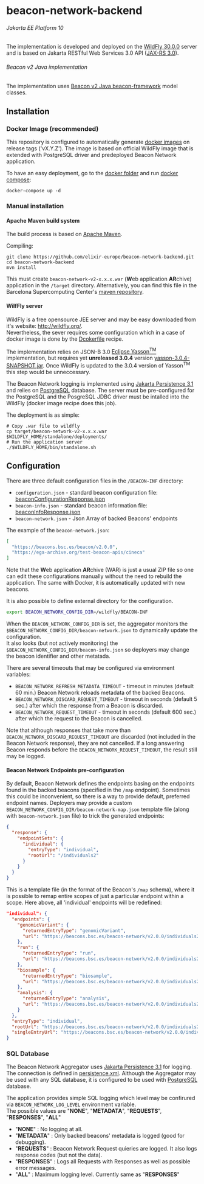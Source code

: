 # beacon-network-backend

###### Jakarta EE Platform 10
The implementation is developed and deployed on the [WildFly 30.0.0](http://wildfly.org/) server and is based on Jakarta RESTful Web Services 3.0 API ([JAX-RS 3.0](https://jakarta.ee/specifications/restful-ws/3.0/)).

###### Beacon v2 Java implementation
The implementation uses [Beacon v2 Java beacon-framework](https://github.com/elixir-europe/java-beacon-v2.api) model classes.

## Installation

### Docker Image (recommended)
This repository is configured to automatically generate [docker images](https://github.com/elixir-europe/beacon-network-backend/pkgs/container/beacon-network-backend) on release tags ('vX.Y.Z'). The image is based on official WildFly image that is extended with PostgreSQL driver and predeployed Beacon Network application.

To have an easy deployment, go to the [docker folder](./docker) and run [docker compose](https://docs.docker.com/compose/):

```
docker-compose up -d
```

### Manual installation

#### Apache Maven build system
The build process is based on [Apache Maven](https://maven.apache.org/).

Compiling:
```shell
git clone https://github.com/elixir-europe/beacon-network-backend.git
cd beacon-network-backend
mvn install
```
This must create `beacon-network-v2-x.x.x.war` (**W**eb application **AR**chive) application in the `/target` directory. Alternatively, you can find this file in the Barcelona Supercomputing Center's [maven repository](https://inb.bsc.es/maven/es/bsc/inb/ga4gh/beacon-network-v2/0.0.9/beacon-network-v2-0.0.9.war).

#### WilfFly server
WildFly is a free opensource JEE server and may be easy downloaded from it's website: http://wildfly.org/.  
Nevertheless, the sever requires some configuration which in a case of docker image is done by the [Dcokerfile](https://github.com/elixir-europe/beacon-network-backend/blob/2d42fa703742de713c238a3c2e2e3e5bc6e2c4c7/docker/Dockerfile#L15) recipe.  

The implementation relies on JSON-B 3.0 [Eclipse Yasson<sup>TM</sup>](https://github.com/eclipse-ee4j/yasson) implementation, but requires yet **unreleased 3.0.4** version [yasson-3.0.4-SNAPSHOT.jar](https://jakarta.oss.sonatype.org/content/repositories/snapshots/org/eclipse/yasson/3.0.4-SNAPSHOT/). Once WildFly is updated to the 3.0.4 version of Yasson<sup>TM</sup> this step would be unneccessary.

The Beacon Network logging is implemented using [Jakarta Persistence 3.1](https://jakarta.ee/specifications/persistence/3.1/) and relies on [PostgreSQL](https://www.postgresql.org/) database.
The server must be pre-configured for the PostgreSQL and the PosgreSQL JDBC driver must be intalled into the WildFly (docker image recipe does this job).

The deployment is as simple:

```shell
# Copy .war file to wildfly
cp target/beacon-network-v2-x.x.x.war $WILDFLY_HOME/standalone/deployments/
# Run the application server
./$WILDFLY_HOME/bin/standalone.sh
```

## Configuration

There are three default configuration files in the `/BEACON-INF` directory:
* `configuration.json` - standard beacon configuration file: [beaconConfigurationResponse.json](https://github.com/ga4gh-beacon/beacon-v2/blob/main/framework/json/responses/beaconConfigurationResponse.json)
* `beacon-info.json` - standard beacon information file: [beaconInfoResponse.json](https://github.com/ga4gh-beacon/beacon-v2/blob/main/framework/json/responses/beaconInfoResponse.json)
* `beacon-network.json` - Json Array of backed Beacons' endpoints  

The example of the `beacon-network.json`:
```json
[
  "https://beacons.bsc.es/beacon/v2.0.0",
  "https://ega-archive.org/test-beacon-apis/cineca"
]
```
Note that the **W**eb application **AR**chive (WAR) is just a usual ZIP file so one can edit these configurations manually without the need to rebuild the application. The same with Docker, it is automatically updated with new beacons.

It is also possible to define external directory for the configuration.
```bash
export BEACON_NETWORK_CONFIG_DIR=/wildfly/BEACON-INF
```
When the `BEACON_NETWORK_CONFIG_DIR` is set, the aggregator monitors the `$BEACON_NETWORK_CONFIG_DIR/beacon-network.json` to dynamically update the configuration.  
It also looks (but not actively monitoring) the `$BEACON_NETWORK_CONFIG_DIR/beacon-info.json` so deployers may change the beacon identifier and other metatada.

There are several timeouts that may be configured via environment variables:
- `BEACON_NETWORK_REFRESH_METADATA_TIMEOUT` - timeout in minutes (default 60 min.) Beacon Network reloads metadata of the backed Beacons.
- `BEACON_NETWORK_DISCARD_REQUEST_TIMEOUT` - timeout in seconds (default 5 sec.) after which the response from a Beacon is discarded.
- `BEACON_NETWORK_REQUEST_TIMEOUT` - timeout in seconds (default 600 sec.) after which the request to the Beacon is cancelled.

Note that although responses that take more than `BEACON_NETWORK_DISCARD_REQUEST_TIMEOUT` are discarded (not included in the Beacon Network response), they are not cancelled.
If a long answering Beacon responds before the `BEACON_NETWORK_REQUEST_TIMEOUT`, the result still may be logged.

#### Beacon Network Endpoints pre-configuration

By default, Beacon Network defines the endpoints basing on the endpoints found in the backed beacons (specified in the `/map` endpoint).
Sometimes this could be inconvenient, so there is a way to provide default, preferred endpoint names. Deployers may provide a custom `BEACON_NETWORK_CONFIG_DIR/beacon-network-map.json` template file
(along with `beacon-network.json` file) to trick the generated endpoints:

```json
{
  "response": {
    "endpointSets": {
      "individual": {
        "entryType": "individual",
        "rootUrl": "/individuals2"
      }
    }
  }
}
```

This is a template file (in the format of the Beacon's `/map` schema), where it is possible to remap entire scopes of just a particular endpoint within a scope. 
Here above, all 'individual' endpoints will be redefined:

```json
"individual": {
  "endpoints": {
    "genomicVariant": {
      "returnedEntryType": "genomicVariant",
      "url": "https://beacons.bsc.es/beacon-network/v2.0.0/individuals2/{id}/g_variants"
    },
    "run": {
      "returnedEntryType": "run",
      "url": "https://beacons.bsc.es/beacon-network/v2.0.0/individuals2/{id}/runs"
    },
    "biosample": {
      "returnedEntryType": "biosample",
      "url": "https://beacons.bsc.es/beacon-network/v2.0.0/individuals2/{id}/biosamples"
    },
    "analysis": {
      "returnedEntryType": "analysis",
      "url": "https://beacons.bsc.es/beacon-network/v2.0.0/individuals2/{id}/analyses"
    }
  },
  "entryType": "individual",
  "rootUrl": "https://beacons.bsc.es/beacon-network/v2.0.0/individuals2",
  "singleEntryUrl": "https://beacons.bsc.es/beacon-network/v2.0.0/individuals2/{id}"
}
```

### SQL Database

The Beacon Network Aggregator uses [Jakarta Persistence 3.1](https://jakarta.ee/specifications/persistence/3.1/) for logging.
The connection is defined in [persistence.xml](https://github.com/elixir-europe/beacon-network-backend/blob/master/src/main/resources/META-INF/persistence.xml).
Although the Aggregator may be used with any SQL database, it is configured to be used with [PostgreSQL](https://www.postgresql.org/) database.

The application provides simple SQL logging which level may be confirured via `BEACON_NETWORK_LOG_LEVEL` environment variable.  
The possible values are "**NONE**", "**METADATA**", "**REQUESTS**", "**RESPONSES**", "**ALL**"
- "**NONE**" : No logging at all.
- "**METADATA**" : Only backed beacons' metadata is logged (good for debugging).
- "**REQUESTS**" : Beacon Network Request quieries are logged. It also logs response codes (but not the data).
- "**RESPONSES**" : Logs all Requests with Responses as well as possible error messages.
- "**ALL**" : Maximum logging level. Currently same as "**RESPONSES**"

